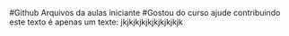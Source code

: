 #Github
Arquivos da aulas iniciante
#Gostou do curso ajude contribuindo
este texto é apenas um texte:
jkjkjkjkjkjkjkjkjkjk

